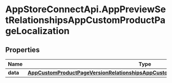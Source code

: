 # AppStoreConnectApi.AppPreviewSetRelationshipsAppCustomProductPageLocalization

## Properties

Name | Type | Description | Notes
------------ | ------------- | ------------- | -------------
**data** | [**AppCustomProductPageVersionRelationshipsAppCustomProductPageLocalizationsDataInner**](AppCustomProductPageVersionRelationshipsAppCustomProductPageLocalizationsDataInner.md) |  | [optional] 


